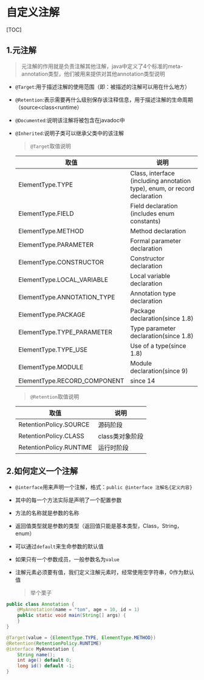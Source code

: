 # 自定义注解

[TOC]



## 1.元注解

> 元注解的作用就是负责注解其他注解，java中定义了4个标准的meta-annotation类型，他们被用来提供对其他annotation类型说明

* `@Target`:用于描述注解的使用范围（即：被描述的注解可以用在什么地方）

* `@Retention`:表示需要再什么级别保存该注释信息，用于描述注解的生命周期（source<class<runtime）

* `@Documented`:说明该注解将被包含在javadoc中

* `@Inherited`:说明子类可以继承父类中的该注解

  > `@Target`取值说明

  | 取值                         | 说明                                                         |
  | ---------------------------- | ------------------------------------------------------------ |
  | ElementType.TYPE             | Class, interface (including annotation type), enum, or record declaration |
  | ElementType.FIELD            | Field declaration (includes enum constants)                  |
  | ElementType.METHOD           | Method declaration                                           |
  | ElementType.PARAMETER        | Formal parameter declaration                                 |
  | ElementType.CONSTRUCTOR      | Constructor declaration                                      |
  | ElementType.LOCAL_VARIABLE   | Local variable declaration                                   |
  | ElementType.ANNOTATION_TYPE  | Annotation type declaration                                  |
  | ElementType.PACKAGE          | Package declaration(since 1.8)                               |
  | ElementType.TYPE_PARAMETER   | Type parameter declaration(since 1.8)                        |
  | ElementType.TYPE_USE         | Use of a type(since 1.8)                                     |
  | ElementType.MODULE           | Module declaration(since 9)                                  |
  | ElementType.RECORD_COMPONENT | since 14                                                     |

  > `@Retention`取值说明

  | 取值                    | 说明            |
  | ----------------------- | --------------- |
  | RetentionPolicy.SOURCE  | 源码阶段        |
  | RetentionPolicy.CLASS   | class类对象阶段 |
  | RetentionPolicy.RUNTIME | 运行时阶段      |


## 2.如何定义一个注解

* `@interface`用来声明一个注解，格式：`public @interface 注解名{定义内容}`

* 其中的每一个方法实际是声明了一个配置参数

* 方法的名称就是参数的名称

* 返回值类型就是参数的类型（返回值只能是基本类型，Class，String，enum）

* 可以通过`default`来生命参数的默认值

* 如果只有一个参数成员，一般参数名为`value`

* 注解元素必须要有值，我们定义注解元素时，经常使用空字符串，0作为默认值

  > 举个栗子

```java
public class Annotation {
    @MyAnnotation(name = "tom", age = 10, id = 1)
    public static void main(String[] args) {
    }
}

@Target(value = {ElementType.TYPE, ElementType.METHOD})
@Retention(RetentionPolicy.RUNTIME)
@interface MyAnnotation {
    String name();
    int age() default 0;
    long id() default -1;
}
```

